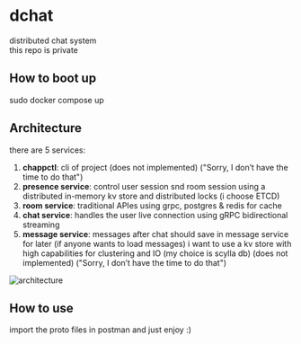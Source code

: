 # dchat
distributed chat system  
this repo is private  

## How to boot up  
  
sudo docker compose up  
  
## Architecture
there are 5 services:
1. **chappctl**: cli of project (does not implemented) ("Sorry, I don’t have the time to do that")  
2. **presence service**: control user session snd room session using a distributed in-memory kv store and distributed locks (i choose ETCD)  
3. **room service**: traditional APIes using grpc, postgres & redis for cache  
4. **chat service**: handles the user live connection using gRPC bidirectional streaming  
5. **message service**: messages after chat should save in message service for later (if anyone wants to load messages)
i want to use a kv store with high capabilities for clustering and IO (my choice is scylla db) (does not implemented) ("Sorry, I don’t have the time to do that") 

![architecture](github.com/RezaMokaram/chapp/blob/main/docs/arch.png)

## How to use
  
import the proto files in postman and just enjoy :)
